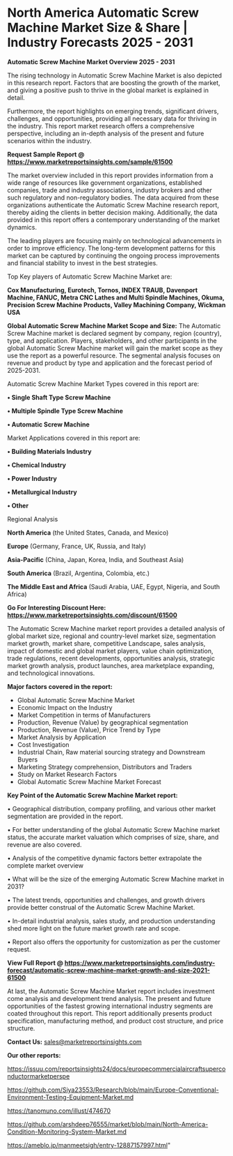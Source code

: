 # North America Automatic Screw Machine Market Size & Share | Industry Forecasts 2025 - 2031

<Strong> Automatic Screw Machine Market Overview 2025 - 2031</strong>

The rising technology in Automatic Screw Machine Market is also depicted in this research report. Factors that are boosting the growth of the market, and giving a positive push to thrive in the global market is explained in detail.

Furthermore, the report highlights on emerging trends, significant drivers, challenges, and opportunities, providing all necessary data for thriving in the industry. This report market research offers a comprehensive perspective, including an in-depth analysis of the present and future scenarios within the industry.

<strong>Request Sample Report @ <a href=https://www.marketreportsinsights.com/sample/61500>https://www.marketreportsinsights.com/sample/61500</a></strong>

The market overview included in this report provides information from a wide range of resources like government organizations, established companies, trade and industry associations, industry brokers and other such regulatory and non-regulatory bodies. The data acquired from these organizations authenticate the Automatic Screw Machine research report, thereby aiding the clients in better decision making. Additionally, the data provided in this report offers a contemporary understanding of the market dynamics.

The leading players are focusing mainly on technological advancements in order to improve efficiency. The long-term development patterns for this market can be captured by continuing the ongoing process improvements and financial stability to invest in the best strategies.

Top Key players of Automatic Screw Machine Market are:

<strong>Cox Manufacturing, Eurotech, Tornos, INDEX TRAUB, Davenport Machine, FANUC, Metra CNC Lathes and Multi Spindle Machines, Okuma, Precision Screw Machine Products, Valley Machining Company, Wickman USA</strong>

<strong><b>Global Automatic Screw Machine Market Scope and Size:</b></strong>
The Automatic Screw Machine market is declared segment by company, region (country), type, and application. Players, stakeholders, and other participants in the global Automatic Screw Machine market will gain the market scope as they use the report as a powerful resource. The segmental analysis focuses on revenue and product by type and application and the forecast period of 2025-2031.

Automatic Screw Machine Market Types covered in this report are:

<strong>• Single Shaft Type Screw Machine

• Multiple Spindle Type Screw Machine

• Automatic Screw Machine</strong>

Market Applications covered in this report are:

<strong>• Building Materials Industry

• Chemical Industry

• Power Industry

• Metallurgical Industry

• Other</strong> 

Regional Analysis

<strong>North America</strong> (the United States, Canada, and Mexico)

<strong>Europe</strong> (Germany, France, UK, Russia, and Italy)

<strong>Asia-Pacific</strong> (China, Japan, Korea, India, and Southeast Asia)

<strong>South America</strong> (Brazil, Argentina, Colombia, etc.)

<strong>The Middle East and Africa</strong> (Saudi Arabia, UAE, Egypt, Nigeria, and South Africa)

<strong>Go For Interesting Discount Here: <a href=https://www.marketreportsinsights.com/discount/61500>https://www.marketreportsinsights.com/discount/61500</a></strong>

The Automatic Screw Machine market report provides a detailed analysis of global market size, regional and country-level market size, segmentation market growth, market share, competitive Landscape, sales analysis, impact of domestic and global market players, value chain optimization, trade regulations, recent developments, opportunities analysis, strategic market growth analysis, product launches, area marketplace expanding, and technological innovations.

<strong><b>Major factors covered in the report:</b></strong>
<ul>
  <li>Global Automatic Screw Machine Market </li>
  <li>Economic Impact on the Industry</li>
  <li>Market Competition in terms of Manufacturers</li>
  <li>Production, Revenue (Value) by geographical segmentation</li>
  <li>Production, Revenue (Value), Price Trend by Type</li>
  <li>Market Analysis by Application</li>
  <li>Cost Investigation</li>
  <li>Industrial Chain, Raw material sourcing strategy and Downstream Buyers</li>
  <li>Marketing Strategy comprehension, Distributors and Traders</li>
  <li>Study on Market Research Factors</li>
  <li>Global Automatic Screw Machine Market Forecast</li>
</ul>

<strong><b>Key Point of the Automatic Screw Machine Market report:</b></strong>

• Geographical distribution, company profiling, and various other market segmentation are provided in the report.

• For better understanding of the global Automatic Screw Machine market status, the accurate market valuation which comprises of size, share, and revenue are also covered.

• Analysis of the competitive dynamic factors better extrapolate the complete market overview

• What will be the size of the emerging Automatic Screw Machine market in 2031?

• The latest trends, opportunities and challenges, and growth drivers provide better construal of the Automatic Screw Machine Market.

• In-detail industrial analysis, sales study, and production understanding shed more light on the future market growth rate and scope.

• Report also offers the opportunity for customization as per the customer request.

<strong><b>View Full Report @ <a href=https://www.marketreportsinsights.com/industry-forecast/automatic-screw-machine-market-growth-and-size-2021-61500>https://www.marketreportsinsights.com/industry-forecast/automatic-screw-machine-market-growth-and-size-2021-61500</a></b></strong>


At last, the Automatic Screw Machine Market report includes investment come analysis and development trend analysis. The present and future opportunities of the fastest growing international industry segments are coated throughout this report. This report additionally presents product specification, manufacturing method, and product cost structure, and price structure.

<strong>Contact Us:</strong>
sales@marketreportsinsights.com

<strong>Our other reports:</strong>

<a href=https://issuu.com/reportsinsights24/docs/europecommercialaircraftsuperconductormarketperspe>https://issuu.com/reportsinsights24/docs/europecommercialaircraftsuperconductormarketperspe</a>

<a href=https://github.com/Siya23553/Research/blob/main/Europe-Conventional-Environment-Testing-Equipment-Market.md>https://github.com/Siya23553/Research/blob/main/Europe-Conventional-Environment-Testing-Equipment-Market.md</a>

<a href=https://tanomuno.com/illust/474670>https://tanomuno.com/illust/474670</a>

<a href=https://github.com/arshdeep76555/market/blob/main/North-America-Condition-Monitoring-System-Market.md>https://github.com/arshdeep76555/market/blob/main/North-America-Condition-Monitoring-System-Market.md</a>

<a href=https://ameblo.jp/manmeetsigh/entry-12887157997.html>https://ameblo.jp/manmeetsigh/entry-12887157997.html</a>"
